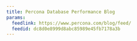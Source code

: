 ```yaml
---
title: Percona Database Performance Blog
params:
  feedlink: https://www.percona.com/blog/feed/
  feedid: dc8d0e8999d8abc85989e45fb7178a3b
---
```

